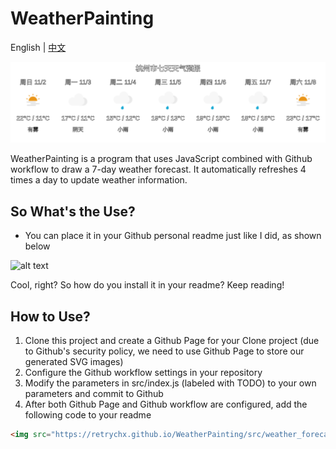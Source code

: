 # WeatherPainting 

English | [中文](README_CN.md)

![alt text](src/weather_forecast.svg)


WeatherPainting is a program that uses JavaScript combined with Github workflow to draw a 7-day weather forecast. It automatically refreshes 4 times a day to update weather information.

## So What's the Use?

- You can place it in your Github personal readme just like I did, as shown below

![alt text](image.png)

Cool, right? So how do you install it in your readme? Keep reading!

## How to Use?

1. Clone this project and create a Github Page for your Clone project (due to Github's security policy, we need to use Github Page to store our generated SVG images)
2. Configure the Github workflow settings in your repository
3. Modify the parameters in src/index.js (labeled with TODO) to your own parameters and commit to Github
4. After both Github Page and Github workflow are configured, add the following code to your readme

```markdown
<img src="https://retrychx.github.io/WeatherPainting/src/weather_forecast.svg" />
```
